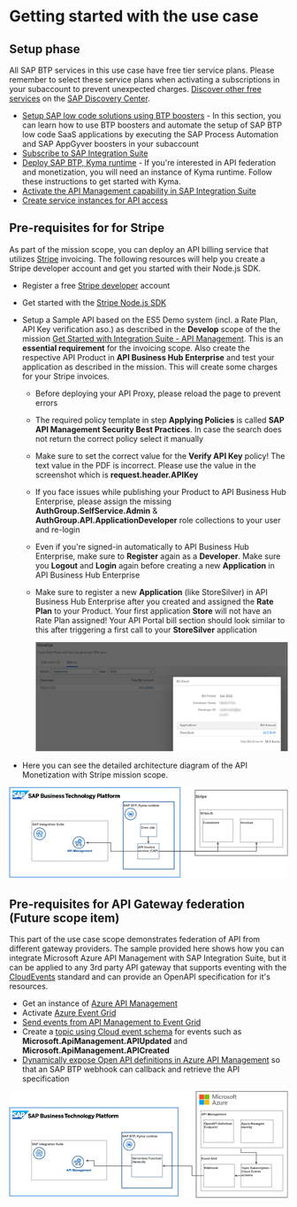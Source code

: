 # Getting started with the use case

## Setup phase
All SAP BTP services in this use case have free tier service plans. Please remember to select these service plans when activating a subscriptions in your subaccount to prevent unexpected charges. [Discover other free services](https://help.sap.com/docs/BTP/65de2977205c403bbc107264b8eccf4b/524e1081d8dc4b0f9d055a6bec383ec3.html) on the [SAP Discovery Center](https://discovery-center.cloud.sap/#/viewServices?provider=all&regions=all&category=freetierservices).

* [Setup SAP low code solutions using BTP boosters](https://github.com/SAP-docs/btp-cloud-platform/blob/main/docs/30-development/boosters-fb1b561.md) - In this section, you can learn how to use BTP boosters and automate the setup of SAP BTP low code SaaS applications by executing the SAP Process Automation and SAP AppGyver boosters in your subaccount
* [Subscribe to SAP Integration Suite](./01-02-Subscribe-Integration-Suite.md)
* [Deploy SAP BTP, Kyma runtime](https://github.com/SAP-docs/btp-cloud-platform/blob/main/docs/50-administration-and-ops/create-the-kyma-environment-instance-09dd313.md) - If you're interested in API federation and monetization, you will need an instance of Kyma runtime. Follow these instructions to get started with Kyma.
* [Activate the API Management capability in SAP Integration Suite](01-04-Activate-API-Management.md)
* [Create service instances for API access](01-05-Create-service-instances.md) 

## Pre-requisites for for Stripe
As part of the mission scope, you can deploy an API billing service that utilizes [Stripe](https://stripe.com) invoicing. The following resources will help you create a Stripe developer account and get you started with their Node.js SDK.
  * Register a free [Stripe developer](https://dashboard.stripe.com/register) account
  * Get started with the [Stripe Node.js SDK](https://stripe.com/docs/development/quickstart/node)
  * Setup a Sample API based on the ES5 Demo system (incl. a Rate Plan, API Key verification aso.) as described in the **Develop** scope of the the mission [Get Started with Integration Suite - API Management](https://discovery-center.cloud.sap/missiondetail/3062/3072/). This is an **essential requirement** for the invoicing scope. Also create the respective API Product in **API Business Hub Enterprise** and test your application as described in the mission. This will create some charges for your Stripe invoices.
    - Before deploying your API Proxy, please reload the page to prevent errors
    - The required policy template in step **Applying Policies** is called **SAP API Management Security Best Practices**. In case the search does not return the correct policy select it manually
    - Make sure to set the correct value for the **Verify API Key** policy! The text value in the PDF is incorrect. Please use the value in the screenshot which is **request.header.APIKey** 
    - If you face issues while publishing your Product to API Business Hub Enterprise, please assign the missing **AuthGroup.SelfService.Admin** & **AuthGroup.API.ApplicationDeveloper** role collections to your user and re-login
    - Even if you're signed-in automatically to API Business Hub Enterprise, make sure to **Register** again as a **Developer**. Make sure you **Logout** and **Login** again before creating a new **Application** in API Business Hub Enterprise
    - Make sure to register a new **Application** (like StoreSilver) in API Business Hub Enterprise after you created and assigned the **Rate Plan** to your Product. Your first application **Store** will not have an Rate Plan assigned! Your API Portal bill section should look similar to this after triggering a first call to your **StoreSilver** application 

      ![API_Bill](./img/API_Portal_Bill.png)

  * Here you can see the detailed architecture diagram of the API Monetization with Stripe mission scope. 

  ![API Monetization with Stripe - Solution Diagram](../images/api_monetization_solution_diagram.png)

## Pre-requisites for API Gateway federation (Future scope item)
This part of the use case scope demonstrates federation of API from different gateway providers. The sample provided here shows how you can integrate Microsoft Azure API Management with SAP Integration Suite, but it can be applied to any 3rd party API gateway that supports eventing with the [CloudEvents](https://cloudevents.io/) standard and can provide an OpenAPI specification for it's resources.
  * Get an instance of [Azure API Management](https://docs.microsoft.com/en-us/azure/api-management/get-started-create-service-instance)
  * Activate [Azure Event Grid](https://docs.microsoft.com/en-us/azure/event-grid/)
  * [Send events from API Management to Event Grid](https://docs.microsoft.com/en-us/azure/api-management/how-to-event-grid)
  * Create a [topic using Cloud event schema](https://docs.microsoft.com/en-us/azure/event-grid/event-schema-api-management?tabs=cloud-event-schema) for events such as **Microsoft.ApiManagement.APIUpdated** and **Microsoft.ApiManagement.APICreated**
  * [Dynamically expose Open API definitions in Azure API Management](https://yourazurecoach.com/2021/12/21/dynamically-expose-open-api-definitions-in-azure-api-management/) so that an SAP BTP webhook can callback and retrieve the API specification

  ![API Gateway Federation - Solution Diagram](../images/api_federation_solution_diagram.png)

